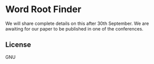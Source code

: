 # Word Root Finder

We will share complete details on this after 30th September. We are awaiting for our paper to be published in one of the conferences.

## License

GNU
